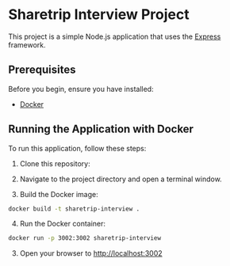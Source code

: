 # Sharetrip Interview Project

This project is a simple Node.js application that uses the [Express](https://expressjs.com/) framework.

## Prerequisites

Before you begin, ensure you have installed:

* [Docker](https://www.docker.com/products/docker-desktop)

## Running the Application with Docker

To run this application, follow these steps:

1. Clone this repository:

2. Navigate to the project directory and open a terminal window.


3. Build the Docker image:

```bash
docker build -t sharetrip-interview .
```
4. Run the Docker container:

```bash
docker run -p 3002:3002 sharetrip-interview
```

3. Open your browser to [http://localhost:3002](http://localhost:3002)